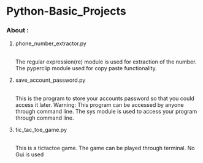 # Python-Basic_Projects
<h3>About :</h3>
<section>
  <ol>
    <li>phone_number_extractor.py</li><br>
    <p>The regular expression(re) module is used for extraction of the number. The pyperclip module used for copy paste functionality.</P>
  <li>save_account_password.py</li><br>
    <p>This is the program to store your accounts password so that you could access it later. Warning: This program can be accessed by anyone through command line. The sys module is used to access your program through command line.</P>
    <li>tic_tac_toe_game.py</li><br>
    <p>This is a tictactoe game. The game can be played through terminal. No Gui is used</P>
  </ol>
  </section>
